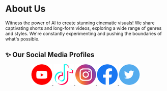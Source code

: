 # About Us
Witness the power of AI to create stunning cinematic visuals! We share captivating shorts and long-form videos, exploring a wide range of genres and styles. We're constantly experimenting and pushing the boundaries of what's possible. 

## ✨ Our Social Media Profiles
<p align="center">
	<a href="http://youtube.com/@Phlogix" target="_blank">
		<img src="https://raw.githubusercontent.com/Phlogix/Social-Icons/main/SVG/Colorful/Youtube.svg" alt="YouTube" width="65" height="65">
	</a>
    <a href="https://www.tiktok.com/@phlogix" target="_blank">
	    <img src="https://raw.githubusercontent.com/Phlogix/Social-Icons/main/SVG/Colorful/Tik Tok.svg" alt="TikTok" width="65" height="65">
	</a>
    <a href="https://www.instagram.com/phlogix" target="_blank">
	    <img src="https://raw.githubusercontent.com/Phlogix/Social-Icons/main/SVG/Colorful/Instagram.svg" alt="Instagram" width="65" height="65">
	</a>
	<a href="https://www.facebook.com/Phlogix" target="_blank">
	    <img src="https://raw.githubusercontent.com/Phlogix/Social-Icons/main/SVG/Colorful/Facebook.svg" alt="Facebook" width="65" height="65">
	</a>
	<a href="https://www.facebook.com/Phlogix" target="_blank">
	    <img src="https://raw.githubusercontent.com/Phlogix/Social-Icons/main/SVG/Colorful/Twitter.svg" alt="X" width="65" height="65">
	</a>
</p>
